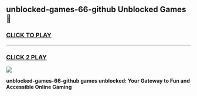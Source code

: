 
## unblocked-games-66-github Unblocked Games👋
<h3>
<a href="https://news.freeplayer.one?title=unblocked-games-66-github&ref=16F">CLICK TO PLAY</a></h3>
<hr>

<h3>
<a href="https://news.freeplayer.one?title=unblocked-games-66-github&ref=16F">CLICK 2 PLAY</a>
  
</h3>

<a href="https://news.freeplayer.one?title=unblocked-games-66-github&ref=16F/"><img src="https://clearcache.store/games.png"></a>


**unblocked-games-66-github games unblocked: Your Gateway to Fun and Accessible Online Gaming**
